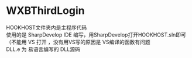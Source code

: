 # WXBThirdLogin
HOOKHOST文件夹内是主程序代码  
使用的是 SharpDevelop IDE 编写，用SharpDevelop打开HOOKHOST.sln即可  
（不能用 VS 打开 ，没有用VS写的原因是 VS编译的函数有问题  
DLL.e 为 易语言编写的 DLL源码 
